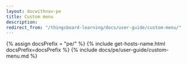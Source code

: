 ```yaml
---
layout: docwithnav-pe
title: Custom menu
description:  
redirect_from: "/thingsboard-learning/docs/user-guide/custom-menu/"
---
```


{% assign docsPrefix = "pe/" %}
{% include get-hosts-name.html docsPrefix=docsPrefix %}
{% include docs/pe/user-guide/custom-menu.md %}
